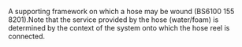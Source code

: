 A supporting framework on which a hose may be wound (BS6100 155 8201).Note that the service provided by the hose (water/foam) is determined by the context of the system onto which the hose reel is connected.
